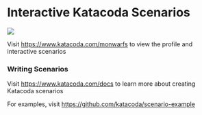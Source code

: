 # Interactive Katacoda Scenarios

[![](http://shields.katacoda.com/katacoda/monwarfs/count.svg)](https://www.katacoda.com/monwarfs "Get your profile on Katacoda.com")

Visit https://www.katacoda.com/monwarfs to view the profile and interactive scenarios

### Writing Scenarios
Visit https://www.katacoda.com/docs to learn more about creating Katacoda scenarios

For examples, visit https://github.com/katacoda/scenario-example
